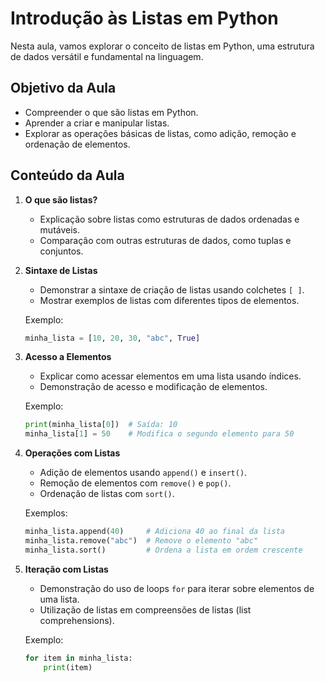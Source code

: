# Introdução às Listas em Python

Nesta aula, vamos explorar o conceito de listas em Python, uma estrutura de dados versátil e fundamental na linguagem.

## Objetivo da Aula

- Compreender o que são listas em Python.
- Aprender a criar e manipular listas.
- Explorar as operações básicas de listas, como adição, remoção e ordenação de elementos.

## Conteúdo da Aula

1. **O que são listas?**
   - Explicação sobre listas como estruturas de dados ordenadas e mutáveis.
   - Comparação com outras estruturas de dados, como tuplas e conjuntos.

2. **Sintaxe de Listas**
   - Demonstrar a sintaxe de criação de listas usando colchetes `[ ]`.
   - Mostrar exemplos de listas com diferentes tipos de elementos.

   Exemplo:
   ```python
   minha_lista = [10, 20, 30, "abc", True]
   ```

3. **Acesso a Elementos**
   - Explicar como acessar elementos em uma lista usando índices.
   - Demonstração de acesso e modificação de elementos.

   Exemplo:
   ```python
   print(minha_lista[0])  # Saída: 10
   minha_lista[1] = 50    # Modifica o segundo elemento para 50
   ```

4. **Operações com Listas**
   - Adição de elementos usando `append()` e `insert()`.
   - Remoção de elementos com `remove()` e `pop()`.
   - Ordenação de listas com `sort()`.

   Exemplos:
   ```python
   minha_lista.append(40)     # Adiciona 40 ao final da lista
   minha_lista.remove("abc")  # Remove o elemento "abc"
   minha_lista.sort()         # Ordena a lista em ordem crescente
   ```

5. **Iteração com Listas**
   - Demonstração do uso de loops `for` para iterar sobre elementos de uma lista.
   - Utilização de listas em compreensões de listas (list comprehensions).

   Exemplo:
   ```python
   for item in minha_lista:
       print(item)
   ```

